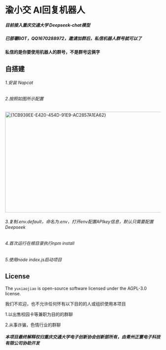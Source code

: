 # 渝小交 AI回复机器人
##### 目前接入重庆交通大学 Deepseek-chat模型
##### 已部署BOT，QQ1670288972，邀请加群后，私信机器人群号就可以了
#### 私信的是你要使用机器人的群号，不是群号这俩字
## 自搭建
###### 1.安装 Napcat
###### 2.按照如图所示配置
<img width="737" height="326" alt="{1CB939EE-E420-454D-91E9-AC2857A1EA62}" src="https://github.com/user-attachments/assets/138115e3-e242-412a-baa9-e219dc862aea" />

###### 3.复制.env.default，命名为.env，打开env配置APIkey信息，默认只需要配置Deepseek
###### 4.首次运行在根目录执行npm install
###### 5.使用node index.js启动项目

## License

The `yuxiaojiao` is open-source software licensed under the AGPL-3.0 license.

我们不欢迎，也不允许任何怀有以下目的的人或组织使用本项目

1.以出售校园卡等兼职为目的的群聊

2.从事诈骗，色情行业的群聊

##### 本项目最终解释权归重庆交通大学电子创新协会创新部所有，由青州正寰电子科技有限公司协助开发
